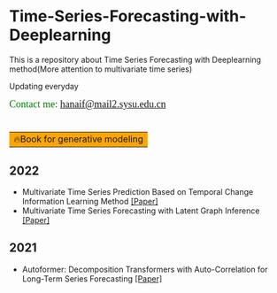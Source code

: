 # Time-Series-Forecasting-with-Deeplearning

This is a repository about Time Series Forecasting with Deeplearning method(More attention to multivariate time series)

Updating everyday

<font face="微软雅黑" size=4 color=#008000 >Contact me: hanaif@mail2.sysu.edu.cn</font> 


# <table><tr><td bgcolor=orange> 🔥Book for generative modeling</td></tr></table>

## 2022
- Multivariate Time Series Prediction Based on Temporal Change Information Learning Method  [[Paper]](https://github.com/hanlaoshi/Time-Series-Forecasting-with-Deeplearning/blob/main/PDF%20files%20repo/Multivariate_Time_Series_Prediction_Based_on_Temporal_Change_Information_Learning_Method.pdf)
- Multivariate Time Series Forecasting with Latent Graph Inference  [[Paper]](https://arxiv.org/abs/2203.03423)

## 2021
- Autoformer: Decomposition Transformers with Auto-Correlation for Long-Term Series Forecasting  [[Paper]](https://proceedings.neurips.cc/paper/2021/hash/bcc0d400288793e8bdcd7c19a8ac0c2b-Abstract.html)
